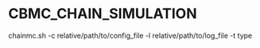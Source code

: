 # CBMC_CHAIN_SIMULATION

chainmc.sh -c relative/path/to/config_file -l relative/path/to/log_file -t type
